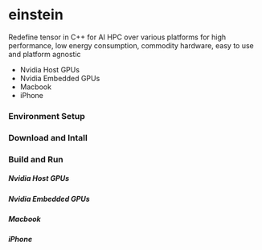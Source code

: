 # einstein
Redefine tensor in C++ for AI HPC over various platforms for high performance, low energy consumption, commodity hardware, easy to use and platform agnostic

- Nvidia Host GPUs
- Nvidia Embedded GPUs
- Macbook
- iPhone

### Environment Setup

### Download and Intall

### Build and Run
##### Nvidia Host GPUs

##### Nvidia Embedded GPUs

##### Macbook

##### iPhone

